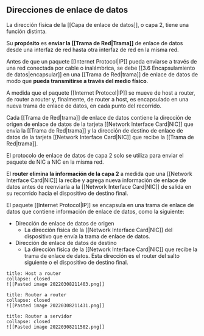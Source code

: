 ## Direcciones de enlace de datos
La dirección física de la [[Capa de enlace de datos]], o capa 2, tiene una función distinta.

Su **propósito** es **enviar la [[Trama de Red|Trama]]** de enlace de datos desde una interfaz de red hasta otra interfaz de red en la misma red.

Antes de que un paquete [[Internet Protocol|IP]] pueda enviarse a través de una red conectada por cable o inalámbrica, se debe [[3.6 Encapsulamiento de datos|encapsular]] en una [[Trama de Red|trama]] de enlace de datos de modo que **pueda transmitirse a través del medio físico**.

A medida que el paquete [[Internet Protocol|IP]] se mueve de host a router, de router a router y, finalmente, de router a host, es encapsulado en una nueva trama de enlace de datos, en cada punto del recorrido.

Cada [[Trama de Red|trama]] de enlace de datos contiene la dirección de origen de enlace de datos de la tarjeta [[Network Interface Card|NIC]] que envía la [[Trama de Red|trama]] y la dirección de destino de enlace de datos de la tarjeta [[Network Interface Card|NIC]] que recibe la [[Trama de Red|trama]].

El protocolo de enlace de datos de capa 2 solo se utiliza para enviar el paquete de NIC a NIC en la misma red.

El **router elimina la información de la capa 2** a medida que una [[Network Interface Card|NIC]] la recibe y agrega nueva información de enlace de datos antes de reenviarla a la [[Network Interface Card|NIC]] de salida en su recorrido hacia el dispositivo de destino final.

El paquete [[Internet Protocol|IP]] se encapsula en una trama de enlace de datos que contiene información de enlace de datos, como la siguiente:

-   Dirección de enlace de datos de origen
	- La dirección física de la [[Network Interface Card|NIC]] del dispositivo que envía la trama de enlace de datos.
-   Dirección de enlace de datos de destino
	- La dirección física de la [[Network Interface Card|NIC]] que recibe la trama de enlace de datos. Esta dirección es el router del salto siguiente o el dispositivo de destino final.

```ad-hint
title: Host a router
collapse: closed
![[Pasted image 20220308211403.png]]
```

```ad-hint
title: Router a router
collapse: closed
![[Pasted image 20220308211431.png]]
```

```ad-hint
title: Router a servidor
collapse: closed
![[Pasted image 20220308211502.png]]
```